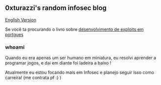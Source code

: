 ## 0xturazzi's random infosec blog
[English Version](https://0xturazzi.github.io/index.html)

Se você ta procurando o livro sobre [desenvolvimento de exploits em portgues](ihttps://0xturazzi.github.io/Um-Livrinho-Sobre-Exploit-Dev/book/)

### whoami
Quando eu era apenas um ser humano em miniatura, eu resolvi aprender a programar jogos, e dai em diante foi ladeira a baixo !

Atualmente eu estou focando mais em Infosec e planejo seguir isso como carreira! (me contrata pf :) )

<script src="https://tryhackme.com/badge/43809"></script>

